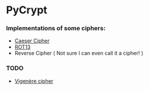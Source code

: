 PyCrypt
=======

### Implementations of some ciphers:

* [Caeser Cipher](http://en.wikipedia.org/wiki/Caesar_cipher)
* [ROT13](http://en.wikipedia.org/wiki/ROT13)
* Reverse Cipher ( Not sure I can even call it a cipher! )


### TODO

* [Vigenère cipher](http://en.wikipedia.org/wiki/Vigen%C3%A8re_cipher)
